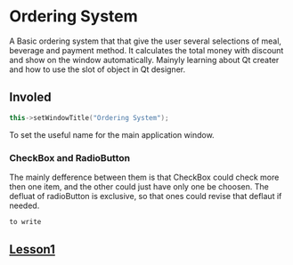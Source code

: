 # Ordering System
A Basic ordering system that that give the user several selections of meal, beverage and payment method. It calculates the total money with discount and show on the window automatically. Mainyly learning about Qt creater and how to use the slot of object in Qt designer.
## Involed
```cpp
this->setWindowTitle("Ordering System");
```
To set the useful name for the main application window.
### CheckBox and RadioButton
The mainly defference between them is that CheckBox could check more then one item, and the other could just have only one be choosen. The defluat of radioButton is exclusive, so that ones could revise that deflaut if needed.
```cpp
to write
```
## [Lesson1](https://www.notion.so/Qt-Lesson-1-HelloWorld-06030c9831854e3489f8d89e70b03615)
